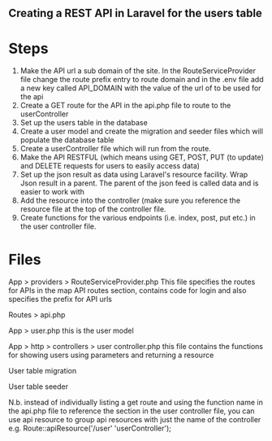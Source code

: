Creating a REST API in Laravel for the users table
----------------------------------------------------

Steps
========

1. Make the API url a sub domain of the site. In the RouteServiceProvider file change the route prefix entry to route domain and in the .env file 
add a new key called API_DOMAIN with the value of the url of to be used for the api
2. Create a GET route for the API in the api.php file to route to the userController
3. Set up the users table in the database
4. Create a user model and create the migration and seeder files which will populate the database table
5. Create a userController file which will run from the route.
6. Make the API RESTFUL (which means using GET, POST, PUT (to update) and DELETE requests for users to easily access data)
7. Set up the json result as data using Laravel's resource facility. Wrap Json result in a parent. The parent of the json feed is called 
data and is easier to work with
8. Add the resource into the controller (make sure you reference the resource file at the top of the controller file.
9. Create functions for the various endpoints (i.e. index, post, put etc.) in the user controller file.



Files
======

App > providers > RouteServiceProvider.php This file specifies the routes for APIs in the map API routes section, contains code 
for login and also specifies the prefix for API urls 

Routes > api.php

App > user.php this is the user model

App > http > controllers > user controller.php this file contains the functions for showing users using parameters and returning a 
resource

User table migration

User table seeder

N.b. instead of individually listing a get route and using the function name in the api.php file to reference the section in the 
user controller file, you can use api resource to group api resources with just the name of the controller
e.g. Route::apiResource('/user' 'userController'); 
